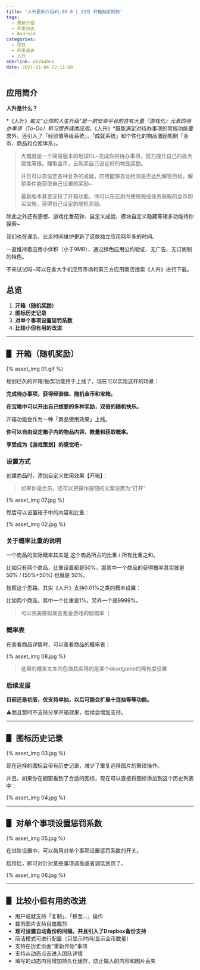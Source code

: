 ```yaml
---
title: '人升更新介绍#1.80.0 | 12月 开箱抽奖机制'
tags:
  - 更新介绍
  - 开发日志
  - Android
categories:
  - 项目
  - 开发日志
  - 人升
abbrlink: eb7440ce
date: 2021-01-04 22:11:00
---
```




## 应用简介

**人升是什么？**

*《人升》*取义“让你的人生升级”是一款安卓平台的含有大量『游戏化』元素的待办事项（To-Do）和习惯养成类应用。*《人升》*既能满足对待办事项的常规功能要求外，还引入了「经验值等级系统」、「成就系统」和个性化的物品激励机制「金币、商品和仓库体系」。

> 大概就是一个简易版本的地球OL~完成你的待办事项，努力提升自己的各大属性等级。赚取金币，去购买自己设定好的物品奖励。
>
> 并且可以自设定各种复杂的成就，应用能够自动检测是否达到解锁目标。解锁条件能获取自己设置的奖励~
>
> 最新版本甚至支持了开箱功能，你可以在应用内使用完成任务获取的金币购买宝箱，获得自己设定的随机奖励。

除此之外还有感想、游戏化番茄钟、自定义成就、模块自定义隐藏等诸多功能待你探索~



我们也在课余、业余时间维护更新了这款独立应用两年多的时间。

一直维持着应用小体积（小于9MB）、通过绿色应用公约验证、无广告、无订阅制的特色。

不来试试吗~可以在各大手机应用市场和第三方应用商店搜索《人升》进行下载。



## 总览

1. **开箱（随机奖励）**
2. **图标历史记录**
3. **对单个事项设置惩罚系数**
4. **比较小但有用的改进**

<!-- more -->

---

## ▋ 开箱（随机奖励）

 {% asset_img 01.gif %}

规划已久的开箱/抽奖功能终于上线了，现在可以实现这样的场景：

**完成待办事项，获得经验值、随机金币和宝箱。**

**在宝箱中可以开出自己想要的多种奖励，双倍的随机快乐。**



开箱功能会作为一种「商品使用效果」上线。

**你可以自由设定箱子内的物品内容、数量和获取概率。**

**享受成为【游戏策划】的感觉吧~**



### **设置方式**

创建商品时，添加自定义使用效果【开箱】：

> 如果你是会员，还可以把操作按钮的文案设置为“打开”

 {% asset_img 07.jpg %}



然后可以设置箱子中的内容和比重：

 {% asset_img 02.jpg %}


### 关于概率比重的说明

一个商品的实际概率其实是 这个商品所占的比重 / 所有比重之和。

比如只有两个商品，比重设置都是50%，那其中一个商品的获得概率其实就是 50% / (50%+50%) 也就是 50%。

按照这个思路，其实《人升》支持0.01%之类的概率设置：

比如两个商品，其中一个比重是1%，另外一个是9999%。

> 可以完美模拟某些氪金游戏的低概率（



### 概率表

在查看商品详情时，可以查看商品的概率表：

 {% asset_img 08.jpg %}

> 这里的概率文本的色值其实用的是某个deadgame的稀有度设置



###  后续发展

**目前还是初版，仅支持单抽，以后可能会扩展十连抽等等功能。**

⚠️而且暂时不支持分享开箱效果，后续会增加支持。

---

## ▋ 图标历史记录

 {% asset_img 03.jpg %}

现在选择的图标会带有历史记录，减少了重复选择图片的繁琐操作。

并且，如果你在橱窗看到了合适的图标，现在可以直接将图标添加到这个历史列表中：

 {% asset_img 04.jpg %}



---

## ▋ 对单个事项设置惩罚系数

 {% asset_img 05.jpg %}

在进阶设置中，可以启用对单个事项设置惩罚系数的开关。

启用后，即可对针对某些事项调高或者调低惩罚了。

 {% asset_img 06.jpg %}

---

## ▋ 比较小但有用的改进

- 用户成就支持「复制」、「移至...」操作
- 裁剪图片支持自由裁剪
- **现可设置自动备份的间隔，并且引入了Dropbox备份支持**
- 简洁模式可进行配置（只显示时间/显示金币数量）
- 支持在历史页面“重新开始”事项
- 支持从动态点击进入团队详情
- 填写的动态内容增加持久化缓存，防止输入的内容和图片丢失

<br />